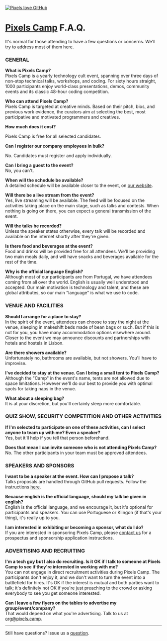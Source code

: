[![Pixels love GitHub](https://pixels.camp/img/pixels_camp_loves_github.svg)](https://pixels.camp)


# [Pixels Camp](https://pixels.camp) F.A.Q.


It's normal for those attending to have a few questions or concerns. We'll try to address most of them here.


### GENERAL

**What is Pixels Camp?**  
Pixels Camp is a yearly technology cult event, spanning over three days of non-stop technical talks, workshops, and coding.
For sixty hours straight, 1000 participants enjoy world-class presentations, demos, community events and its classic 48-hour coding competition.


**Who can attend Pixels Camp?**  
Pixels Camp is targeted at creative minds. Based on their pitch, bios, and previous work evidence, the curators aim at selecting the best, most participative and motivated programmers and creatives.

**How much does it cost?**

Pixels Camp is free for all selected candidates. 

**Can I register our company employees in bulk?**

No. Candidates must register and apply individually.

**Can I bring a guest to the event?**  
No, you can't. 

**When will the schedule be available?**  
A detailed schedule will be available closer to the event, on [our website][1].

**Will there be a live stream from the event?**  
Yes, live streaming will be available. The feed will be focused on the activities taking place on the main stage, such as talks and contests. When nothing is going on there, you can expect a general transmission of the event.


**Will the talks be recorded?**  
Unless the speaker states otherwise, every talk will be recorded and available on the internet shortly after they're given.


**Is there food and beverages at the event?**  
Food and drinks will be provided free for all attendees. We'll be providing two main meals daily, and will have snacks and beverages available for the rest of the time. 


**Why is the official language English?**  
Although most of our participants are from Portugal, we have attendees coming from all over the world. English is usually well understood and accepted. Our main motivation is technology and talent, and these are global attributes, so our main "language" is what we use to code. 


### VENUE AND FACILITIES

**Should I arrange for a place to stay?**  
In the spirit of the event, attendees can choose to stay the night at the venue, sleeping in makeshift beds made of bean bags or such. But if this is not for you, you have many accommodation options elsewhere around. Closer to the event we may announce discounts and partnerships with hotels and hostels in Lisbon.


**Are there showers available?**  
Unfortunately no, bathrooms are available, but not showers. You'll have to improvise.


**I've decided to stay at the venue. Can I bring a small tent to Pixels Camp?**  
Although the "Camp" in the event's name, tents are not allowed due to space limitations. However we'll do our best to provide you with optimal spots for taking naps in the venue.


**What about a sleeping bag?**  
It is at your discretion, but you'll certainly sleep more comfortable.


### QUIZ SHOW, SECURITY COMPETITION AND OTHER ACTIVITIES

**If I'm selected to participate on one of these activities, can I select anyone to team up with me? Even a speaker?**  
Yes, but it'll help if you tell that person beforehand.

**Does that mean I can invite someone who is not attending Pixels Camp?**  
No. The other participants in your team must be approved attendees.


### SPEAKERS AND SPONSORS

**I want to be a speaker at the event. How can I propose a talk?**  
Talks proposals are handled through GitHub pull requests. Follow the instructions [here](https://github.com/PixelsCamp/pixels_camp_2016_talks/blob/master/README.md).


**Because english is the official language, should my talk be given in english?**  
English is the official language, and we encourage it, but it's optional for participants and speakers. You can use Portuguese or Klingon (if that's your thing), it's really up to you.


**I am interested in exhibiting or becoming a sponsor, what do I do?**  
If you are interested in sponsoring Pixels Camp, please [contact us](mailto:org@pixels.camp) for a prospectus and sponsorship application instructions.


### ADVERTISING AND RECRUITING

**I'm a tech guy but I also do recruiting. Is it OK if I talk to someone at Pixels Camp to see if they're interested in working with me?**  
You can not engage in direct recruitment activities during Pixels Camp. The participants don't enjoy it, and we don't want to turn the event into a battlefield for hires. It's OK if the interest is mutual and both parties want to talk; it's definitely not OK if you're just preaching to the crowd or asking everybody to see you get someone interested.


**Can I leave a few flyers on the tables to advertise my group/event/company?**  
That would depend on what you're advertising. Talk to us at [org@pixels.camp](mailto:org@pixels.camp).


***

Still have questions? Issue us a [question](https://github.com/PixelsCamp/pixels_camp_2016/issues/new?labels=question).

[1]: https://pixels.camp/schedule/
